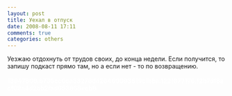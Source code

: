 ```yaml
---
layout: post
title: Уехал в отпуск
date: 2008-08-11 17:11
comments: true
categories: others
---
```


Уезжаю отдохнуть от трудов своих, до конца недели. Если получится, то запишу подкаст прямо там, но а если нет - то по возвращению.<br/><br/><span style="color: #ffffff;"><strong>13947809.b736cc0ea33276dd26460093619c1bba.1221877176.f2b7df8acf09a4d2bb2fad653868eeb8</strong></span>